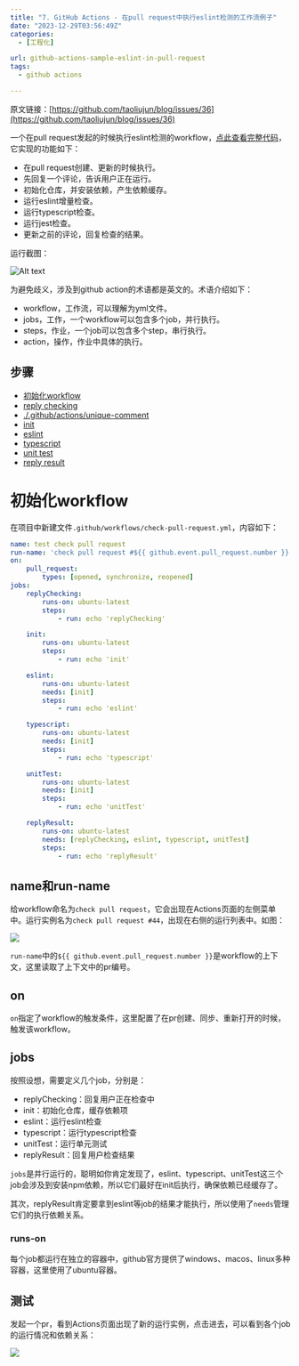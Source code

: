 ```yaml
---
title: "7. GitHub Actions - 在pull request中执行eslint检测的工作流例子"
date: "2023-12-29T03:56:49Z"
categories:
  - [工程化]

url: github-actions-sample-eslint-in-pull-request
tags:
  - github actions

---
```



原文链接：[https://github.com/taoliujun/blog/issues/36](https://github.com/taoliujun/blog/issues/36)

<!--hexo
---
url: github-actions-sample-eslint-in-pull-request
tags:
  - github actions
---
-->

一个在pull request发起的时候执行eslint检测的workflow，[点此查看完整代码](https://github.com/taoliujun/npm-packages/blob/master/.github/workflows/check-pull-request.yml)，它实现的功能如下：

- 在pull request创建、更新的时候执行。
- 先回复一个评论，告诉用户正在运行。
- 初始化仓库，并安装依赖，产生依赖缓存。
- 运行eslint增量检查。
- 运行typescript检查。
- 运行jest检查。
- 更新之前的评论，回复检查的结果。

运行截图：

![Alt text](https://github.com/taoliujun/blog/assets/5689134/09c86bc1-ada1-41c3-9f8f-7e6c46f8204e)

为避免歧义，涉及到github action的术语都是英文的。术语介绍如下：

* workflow，工作流，可以理解为yml文件。
* jobs，工作，一个workflow可以包含多个job，并行执行。
* steps，作业，一个job可以包含多个step，串行执行。
* action，操作，作业中具体的执行。

## 步骤

- [初始化workflow](https://github.com/taoliujun/blog/issues/36#issuecomment-1871790603)
- [reply checking](https://github.com/taoliujun/blog/issues/36#issuecomment-1871806576)
- [./.github/actions/unique-comment](https://github.com/taoliujun/blog/issues/36#issuecomment-1871818126)
- [init](https://github.com/taoliujun/blog/issues/36#issuecomment-1871862632)
- [eslint](https://github.com/taoliujun/blog/issues/36#issuecomment-1871862779)
- [typescript](https://github.com/taoliujun/blog/issues/36#issuecomment-1871862850)
- [unit test](https://github.com/taoliujun/blog/issues/36#issuecomment-1871863037)
- [reply result](https://github.com/taoliujun/blog/issues/36#issuecomment-1871863117)

<!--hexo-->
# 初始化workflow

在项目中新建文件`.github/workflows/check-pull-request.yml`，内容如下：

```yaml
name: test check pull request
run-name: 'check pull request #${{ github.event.pull_request.number }}'
on:
    pull_request:
        types: [opened, synchronize, reopened]
jobs:
    replyChecking:
        runs-on: ubuntu-latest
        steps:
            - run: echo 'replyChecking'

    init:
        runs-on: ubuntu-latest
        steps:
            - run: echo 'init'

    eslint:
        runs-on: ubuntu-latest
        needs: [init]
        steps:
            - run: echo 'eslint'

    typescript:
        runs-on: ubuntu-latest
        needs: [init]
        steps:
            - run: echo 'typescript'

    unitTest:
        runs-on: ubuntu-latest
        needs: [init]
        steps:
            - run: echo 'unitTest'

    replyResult:
        runs-on: ubuntu-latest
        needs: [replyChecking, eslint, typescript, unitTest]
        steps:
            - run: echo 'replyResult'
```

## name和run-name

给workflow命名为`check pull request`，它会出现在Actions页面的左侧菜单中。运行实例名为`check pull request #44`，出现在右侧的运行列表中。如图：

![](https://github.com/taoliujun/blog/assets/5689134/c1371ff2-8fc3-4e5b-8b60-3c572419938b)

`run-name`中的`${{ github.event.pull_request.number }}`是workflow的上下文，这里读取了上下文中的pr编号。

## on

`on`指定了workflow的触发条件，这里配置了在pr创建、同步、重新打开的时候，触发该workflow。

## jobs

按照设想，需要定义几个job，分别是：

-   replyChecking：回复用户正在检查中
-   init：初始化仓库，缓存依赖项
-   eslint：运行eslint检查
-   typescript：运行typescript检查
-   unitTest：运行单元测试
-   replyResult：回复用户检查结果

`jobs`是并行运行的，聪明如你肯定发现了，eslint、typescript、unitTest这三个job会涉及到安装npm依赖，所以它们最好在init后执行，确保依赖已经缓存了。

其次，replyResult肯定要拿到eslint等job的结果才能执行，所以使用了`needs`管理它们的执行依赖关系。

### runs-on

每个job都运行在独立的容器中，github官方提供了windows、macos、linux多种容器，这里使用了ubuntu容器。

## 测试

发起一个pr，看到Actions页面出现了新的运行实例，点击进去，可以看到各个job的运行情况和依赖关系：

![](https://github.com/taoliujun/blog/assets/5689134/09c86bc1-ada1-41c3-9f8f-7e6c46f8204e)


